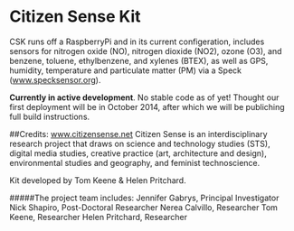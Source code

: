 Citizen Sense Kit
======================
CSK runs off a RaspberryPi and in its current configeration, includes sensors for nitrogen oxide (NO), nitrogen dioxide (NO2), ozone (O3), and benzene, toluene, ethylbenzene, and xylenes (BTEX), as well as GPS, humidity, temperature and particulate matter (PM) via a Speck (www.specksensor.org).


**Currently in active development**. No stable code as of yet! Thought our first deployment will be in October 2014, after which we will be publiching full build instructions.


##Credits: www.citizensense.net
Citizen Sense is an interdisciplinary research project that draws on science and technology studies (STS), digital media studies, creative practice (art, architecture and design), environmental studies and geography, and feminist technoscience.

Kit developed by Tom Keene & Helen Pritchard.

#####The project team includes:
Jennifer Gabrys, Principal Investigator
Nick Shapiro, Post-Doctoral Researcher
Nerea Calvillo, Researcher
Tom Keene, Researcher
Helen Pritchard, Researcher

